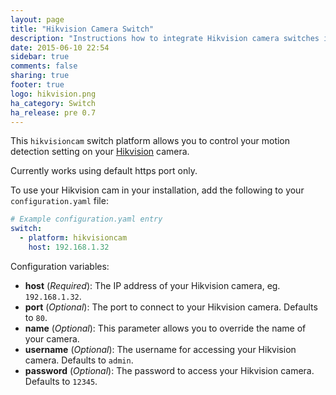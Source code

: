 ```yaml
---
layout: page
title: "Hikvision Camera Switch"
description: "Instructions how to integrate Hikvision camera switches into Home Assistant."
date: 2015-06-10 22:54
sidebar: true
comments: false
sharing: true
footer: true
logo: hikvision.png
ha_category: Switch
ha_release: pre 0.7
---
```



This `hikvisioncam` switch platform allows you to control your motion detection setting on your [Hikvision](http://www.hikvision.com/) camera.

<p class='note warning'>
Currently works using default https port only.
</p>

To use your Hikvision cam in your installation, add the following to your `configuration.yaml` file:

```yaml
# Example configuration.yaml entry
switch:
  - platform: hikvisioncam
    host: 192.168.1.32
```

Configuration variables:

- **host** (*Required*): The IP address of your Hikvision camera, eg. `192.168.1.32`.
- **port** (*Optional*): The port to connect to your Hikvision camera. Defaults to `80`.
- **name** (*Optional*): This parameter allows you to override the name of your camera.
- **username** (*Optional*): The username for accessing your Hikvision camera. Defaults to `admin`.
- **password** (*Optional*): The password to access your Hikvision camera. Defaults to `12345`.
